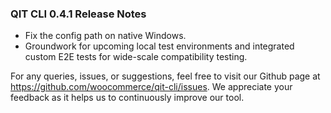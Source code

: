 ### QIT CLI 0.4.1 Release Notes

- Fix the config path on native Windows.
- Groundwork for upcoming local test environments and integrated custom E2E tests for wide-scale compatibility testing.

For any queries, issues, or suggestions, feel free to visit our Github page at https://github.com/woocommerce/qit-cli/issues. We appreciate your feedback as it helps us to continuously improve our tool.